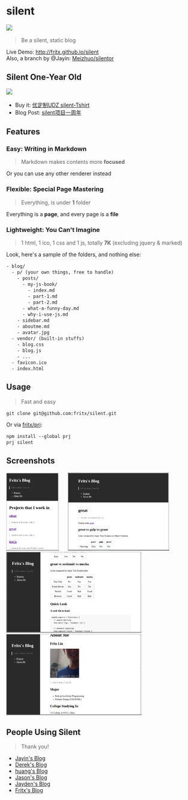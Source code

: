 # silent

<img src="https://github.com/fritx/silent/blob/dev/pic/si1ent.png">

> Be a silent, static blog

Live Demo: <http://fritx.github.io/silent><br>
Also, a branch by @Jayin: [Meizhuo/silentor](https://github.com/Meizhuo/silentor)

## Silent One-Year Old

<img width="360" src="https://github.com/fritx/silent/blob/dev/pic/tshirt-x360.png">

- Buy it: [优定制UDZ silent-Tshirt](http://udz.com/silent)
- Blog Post: [silent项目一周年](http://fritx.github.io/blog/?2015/05/silent-one-year-old/)

## Features

### Easy: Writing in Markdown

> Markdown makes contents more **focused**

Or you can use any other renderer instead

### Flexible: Special Page Mastering

> Everything, is under **1** folder

Everything is a **page**, and every page is a **file**

### Lightweight: You Can't Imagine

> 1 html, 1 ico, 1 css and 1 js, totally **7K** (excluding jquery & marked)

Look, here's a sample of the folders, and nothing else:

```
- blog/
  - p/ (your own things, free to handle)
    - posts/
      - my-js-book/
        - index.md
        - part-1.md
        - part-2.md
      - what-a-funny-day.md
      - why-i-use-js.md
    - sidebar.md
    - aboutme.md
    - avatar.jpg
  - vendor/ (built-in stuffs)
    - blog.css
    - blog.js
    - ...
  - favicon.ico
  - index.html
```

## Usage

> Fast and easy

```
git clone git@github.com:fritx/silent.git
```

Or via [fritx/prj](https://github.com/fritx/prj):

```
npm install --global prj
prj silent
```

## Screenshots

<img src="blog/p/projects/silent/Screenshot_from_2014-05-08_01-43-18.png" width="140">
&nbsp;&nbsp;&nbsp;&nbsp;
<img src="blog/p/projects/silent/Screenshot_from_2014-05-08_01-56-27.png" width="270">

<img src="blog/p/projects/silent/Screenshot_from_2014-05-08_01-48-37.png" width="360">

<img src="blog/p/projects/silent/Screenshot_from_2014-05-08_01-50-42.png" width="360">

## People Using Silent

> Thank you!

- [Jayin's Blog](http://jayin.github.io)
- [Derek's Blog](http://derekgame2013.github.io/blog/)
- [huang's Blog](http://huangruichang.github.io)
- [Jason's Blog](http://jacsonlee.github.io/Blog/)
- [Jayden's Blog](http://iamjayden.github.io)
- [Fritx's Blog](http://fritx.github.io/blog/)
